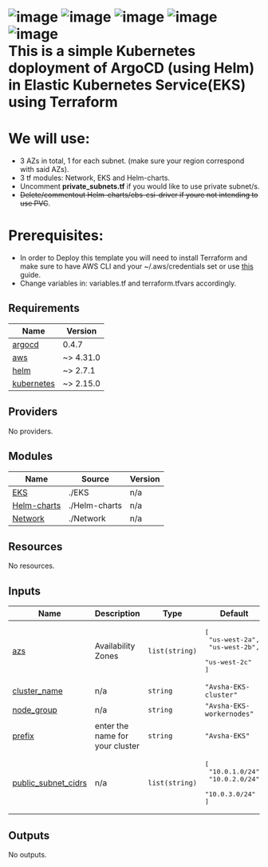 ![image](https://user-images.githubusercontent.com/106066816/213893887-703fa6d7-a438-49c1-9de8-da4cc22ea402.png)
![image](https://user-images.githubusercontent.com/106066816/213893871-ecf67d78-6634-42ab-aee1-3e8359ab62d5.png)
![image](https://user-images.githubusercontent.com/106066816/213890006-f895fd1e-0549-44d3-a309-d58b9eb1bb88.png)
![image](https://user-images.githubusercontent.com/106066816/213893907-613ec8ef-5e78-4af5-abb9-a55da8bd7026.png)
![image](https://user-images.githubusercontent.com/106066816/213893914-a349e449-9083-4c5f-85e1-0104daefaf68.png)
<br/>
This is a simple Kubernetes doployment of ArgoCD (using Helm) in Elastic Kubernetes Service(EKS) using Terraform<br/>
=============================================================================================
# We will use:<br/>
* 3 AZs in total, 1 for each subnet. (make sure your region correspond with said AZs).<br/>
* 3 tf modules: Network, EKS and Helm-charts.<br/>
* Uncomment __private_subnets.tf__ if you would like to use private subnet/s.<br/>
* ~~Delete/commentout Helm-charts/ebs-csi-driver if youre not intending to use PVC~~.<br/>

# Prerequisites:<br/>
* In order to Deploy this template you will need to install Terraform and make sure to have AWS CLI and your ~/.aws/credentials set or use [this](https://developer.hashicorp.com/terraform/tutorials/aws-get-started/aws-build) guide.<br/>
* Change variables in: variables.tf and terraform.tfvars accordingly.<br/>



<!-- BEGIN_TF_DOCS -->
## Requirements

| Name | Version |
|------|---------|
| <a name="requirement_argocd"></a> [argocd](#requirement\_argocd) | 0.4.7 |
| <a name="requirement_aws"></a> [aws](#requirement\_aws) | ~> 4.31.0 |
| <a name="requirement_helm"></a> [helm](#requirement\_helm) | ~> 2.7.1 |
| <a name="requirement_kubernetes"></a> [kubernetes](#requirement\_kubernetes) | ~> 2.15.0 |

## Providers

No providers.

## Modules

| Name | Source | Version |
|------|--------|---------|
| <a name="module_EKS"></a> [EKS](#module\_EKS) | ./EKS | n/a |
| <a name="module_Helm-charts"></a> [Helm-charts](#module\_Helm-charts) | ./Helm-charts | n/a |
| <a name="module_Network"></a> [Network](#module\_Network) | ./Network | n/a |

## Resources

No resources.

## Inputs

| Name | Description | Type | Default | Required |
|------|-------------|------|---------|:--------:|
| <a name="input_azs"></a> [azs](#input\_azs) | Availability Zones | `list(string)` | <pre>[<br>  "us-west-2a",<br>  "us-west-2b",<br>  "us-west-2c"<br>]</pre> | no |
| <a name="input_cluster_name"></a> [cluster\_name](#input\_cluster\_name) | n/a | `string` | `"Avsha-EKS-cluster"` | no |
| <a name="input_node_group"></a> [node\_group](#input\_node\_group) | n/a | `string` | `"Avsha-EKS-workernodes"` | no |
| <a name="input_prefix"></a> [prefix](#input\_prefix) | enter the name for your cluster | `string` | `"Avsha-EKS"` | no |
| <a name="input_public_subnet_cidrs"></a> [public\_subnet\_cidrs](#input\_public\_subnet\_cidrs) | n/a | `list(string)` | <pre>[<br>  "10.0.1.0/24",<br>  "10.0.2.0/24",<br>  "10.0.3.0/24"<br>]</pre> | no |

## Outputs

No outputs.
<!-- END_TF_DOCS -->
